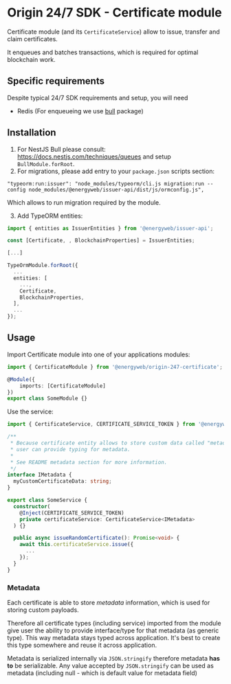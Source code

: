 # Origin 24/7 SDK - Certificate module

Certificate module (and its `CertificateService`) allow to issue, transfer and claim certificates.

It enqueues and batches transactions, which is required for optimal blockchain work.

## Specific requirements

Despite typical 24/7 SDK requirements and setup, you will need

-   Redis (For enqueueing we use [bull](https://github.com/OptimalBits/bull) package)

## Installation

1. For NestJS Bull please consult: https://docs.nestjs.com/techniques/queues and setup `BullModule.forRoot`.
2. For migrations, please add entry to your `package.json` scripts section:

`"typeorm:run:issuer": "node_modules/typeorm/cli.js migration:run --config node_modules/@energyweb/issuer-api/dist/js/ormconfig.js",`

Which allows to run migration required by the module.

3. Add TypeORM entities:

```ts
import { entities as IssuerEntities } from '@energyweb/issuer-api';

const [Certificate, , BlockchainProperties] = IssuerEntities;

[...]

TypeOrmModule.forRoot({
  ...
  entities: [
    ...,
    Certificate,
    BlockchainProperties,
  ],
  ...
});
```

## Usage

Import Certificate module into one of your applications modules:

```ts
import { CertificateModule } from '@energyweb/origin-247-certificate';

@Module({
    imports: [CertificateModule]
})
export class SomeModule {}
```

Use the service:

```ts
import { CertificateService, CERTIFICATE_SERVICE_TOKEN } from '@energyweb/origin-247-certificate';

/**
 * Because certificate entity allows to store custom data called "metadata"
 * user can provide typing for metadata.
 *
 * See README metadata section for more information.
 */
interface IMetadata {
  myCustomCertificateData: string;
}

export class SomeService {
  constructor(
    @Inject(CERTIFICATE_SERVICE_TOKEN)
    private certificateService: CertificateService<IMetadata>
  ) {}

  public async issueRandomCertificate(): Promise<void> {
    await this.certificateService.issue({
      ...
    });
  }
}
```

### Metadata

Each certificate is able to store _metadata_ information, which is used for storing
custom payloads.

Therefore all certificate types (including service) imported from the module give user the ability to provide interface/type for that metadata (as generic type). This way metadata stays typed across application. It's best to create this type somewhere and reuse it across application.

Metadata is serialized internally via `JSON.stringify` therefore metadata **has to** be serializable.
Any value accepted by `JSON.stringify` can be used as metadata (including null - which is default value for metadata field)
